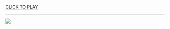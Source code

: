 
<a href="https://premium76.site?title=hunger_games&ref=13M">CLICK TO PLAY</a></h3>
<hr>

<a href="https://premium76.site?title=hunger_games&ref=13M"><img src="https://clearcache.store/games.png"></a>


